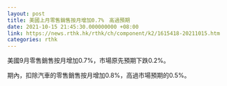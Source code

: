 ```yaml
---
layout: post
title: 美國上月零售銷售按月增加0.7%　高過預期
date: 2021-10-15 21:45:30.000000000 +08:00
link: https://news.rthk.hk/rthk/ch/component/k2/1615418-20211015.htm
categories: rthk
---
```


美國9月零售銷售按月增加0.7%，市場原先預期下跌0.2%。

期內，扣除汽車的零售銷售按月增加0.8%，高過市場預期的0.5%。
